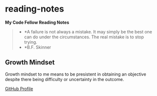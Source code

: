 # reading-notes
**My Code Fellow Reading Notes**
>* *A failure is not always a mistake. It may simply be the best one can do under the circumstances. The real mistake is to stop trying.
>* *B.F. Skinner
## Growth Mindset ##
Growth mindset to me means to be presistent in obtaining an objective despite there being difficulty or uncertainty in the outcome.

[GitHub Profile](https://github.com/Diaz850)

